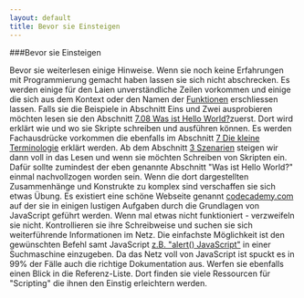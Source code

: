 ```yaml
---
layout: default
title: Bevor sie Einsteigen
---
```

###Bevor sie Einsteigen

Bevor sie weiterlesen einige Hinweise. Wenn sie noch keine Erfahrungen mit Programmierung gemacht haben lassen sie sich nicht abschrecken. Es werden einige für den Laien unverständliche Zeilen vorkommen und einige die sich aus dem Kontext oder den Namen der [Funktionen](10terminologie.html#25) erschliessen lassen. Falls sie die Beispiele in Abschnitt Eins und Zwei ausprobieren möchten lesen sie den Abschnitt [7.08 Was ist Hello World?](10terminologie.html#21)zuerst. Dort wird erklärt wie und wo sie Skripte schreiben und ausführen können. Es werden Fachausdrücke vorkommen die ebenfalls im Abschnitt [7 Die kleine Terminologie](10terminologie.html#13) erklärt werden. Ab dem Abschnitt [3 Szenarien](03szenarien.html#07) steigen wir dann voll in das Lesen und wenn sie möchten Schreiben von Skripten ein. Dafür sollte zumindest der eben genannte Abschnitt "Was ist Hello World?" einmal nachvollzogen worden sein. Wenn die dort dargestellten Zusammenhänge und Konstrukte zu komplex sind verschaffen sie sich etwas Übung. Es existiert eine schöne Webseite genannt [codecademy.com](http://www.codecademy.com/#!/exercises/0) auf der sie in einigen lustigen Aufgaben durch die Grundlagen von JavaScript geführt werden. Wenn mal etwas nicht funktioniert - verzweifeln sie nicht. Kontrollieren sie ihre Schreibweise und suchen sie sich weiterführende Informationen im Netz. Die einfachste Möglichkeit ist den gewünschten Befehl samt JavaScript [z.B. "alert() JavaScript"](http://tinyurl.com/d6kglxq) in einer Suchmaschine einzugeben. Da das Netz voll von JavaScript ist spuckt es in 99% der Fälle auch die richtige Dokumentation aus. Werfen sie ebenfalls einen Blick in die Referenz-Liste. Dort finden sie viele Ressourcen für "Scripting" die ihnen den Einstig erleichtern werden.   
